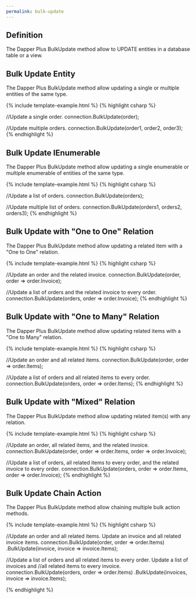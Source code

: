 ```yaml
---
permalink: bulk-update
---
```


## Definition

The Dapper Plus BulkUpdate method allow to UPDATE entities in a database table or a view.

## Bulk Update Entity

The Dapper Plus BulkUpdate method allow updating a single or multiple entities of the same type.

{% include template-example.html %} 
{% highlight csharp %}

//Update a single order.
connection.BulkUpdate(order);

//Update multiple orders.
connection.BulkUpdate(order1, order2, order3);
{% endhighlight %}

## Bulk Update IEnumerable<TEntity>

The Dapper Plus BulkUpdate method allow updating a single enumerable or multiple enumerable of entities of the same type.

{% include template-example.html %} 
{% highlight csharp %}

//Update a list of orders.
connection.BulkUpdate(orders);

//Update multiple list of orders.
connection.BulkUpdate(orders1, orders2, orders3);
{% endhighlight %}

## Bulk Update with "One to One" Relation

The Dapper Plus BulkUpdate method allow updating a related item with a "One to One" relation.

{% include template-example.html %} 
{% highlight csharp %}

//Update an order and the related invoice.
connection.BulkUpdate(order, order => order.Invoice);

//Update a list of orders and the related invoice to every order.
connection.BulkUpdate(orders, order => order.Invoice);
{% endhighlight %}

## Bulk Update with "One to Many" Relation

The Dapper Plus BulkUpdate method allow updating related items with a "One to Many" relation.

{% include template-example.html %} 
{% highlight csharp %}

//Update an order and all related items.
connection.BulkUpdate(order, order => order.Items);

//Update a list of orders and all related items to every order.
connection.BulkUpdate(orders, order => order.Items);
{% endhighlight %}

## Bulk Update with "Mixed" Relation

The Dapper Plus BulkUpdate method allow updating related item(s) with any relation.

{% include template-example.html %} 
{% highlight csharp %}

//Update an order, all related items, and the related invoice.
connection.BulkUpdate(order, order => order.Items, order => order.Invoice);

//Update a list of orders, all related items to every order, and the related invoice to every order.
connection.BulkUpdate(orders, order => order.Items, order => order.Invoice);
{% endhighlight %}

## Bulk Update Chain Action

The Dapper Plus BulkUpdate method allow chaining multiple bulk action methods.

{% include template-example.html %} 
{% highlight csharp %}

//Update an order and all related items. Update an invoice and all related invoice items.
connection.BulkUpdate(order, order => order.Items)
          .BulkUpdate(invoice, invoice => invoice.Items);

//Update a list of orders and all related items to every order. Update a list of invoices and 
//all related items to every invoice.
connection.BulkUpdate(orders, order => order.Items)
          .BulkUpdate(invoices, invoice => invoice.Items);

{% endhighlight %}

